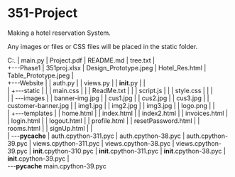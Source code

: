 # 351-Project 

Making a hotel reservation System.

Any images or  files or CSS files will be placed in the static folder.        

C:.
|   main.py
|   Project.pdf
|   README.md
|   tree.txt
|   
+---Phase1
|       351proj.xlsx
|       Design_Prototype.jpeg
|       Hotel_Res.html
|       Table_Prototype.jpeg
|       
+---Website
|   |   auth.py
|   |   views.py
|   |   __init__.py
|   |   
|   +---static
|   |   |   main.css
|   |   |   ReadMe.txt
|   |   |   script.js
|   |   |   style.css
|   |   |   
|   |   \---images
|   |           banner-img.jpg
|   |           cus1.jpg
|   |           cus2.jpg
|   |           cus3.jpg
|   |           customer-banner.jpg
|   |           img1.jpg
|   |           img2.jpg
|   |           img3.jpg
|   |           logo.png
|   |           
|   +---templates
|   |       home.html
|   |       index.html
|   |       index2.html
|   |       invoices.html
|   |       login.html
|   |       logout.html
|   |       profile.html
|   |       resetPassword.html
|   |       rooms.html
|   |       signUp.html
|   |       
|   \---__pycache__
|           auth.cpython-311.pyc
|           auth.cpython-38.pyc
|           auth.cpython-39.pyc
|           views.cpython-311.pyc
|           views.cpython-38.pyc
|           views.cpython-39.pyc
|           __init__.cpython-310.pyc
|           __init__.cpython-311.pyc
|           __init__.cpython-38.pyc
|           __init__.cpython-39.pyc
|           
\---__pycache__
        main.cpython-39.pyc
        
